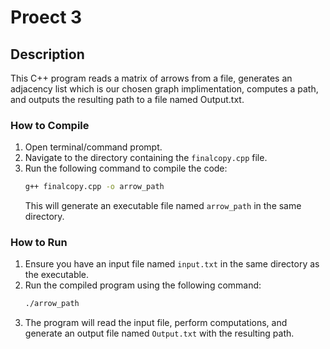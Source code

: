 # Proect 3

## Description
This C++ program reads a matrix of arrows from a file, generates an adjacency list which is our chosen graph implimentation, computes a path, and outputs the resulting path to a file named Output.txt.

  
### How to Compile
1. Open terminal/command prompt.
2. Navigate to the directory containing the `finalcopy.cpp` file.
3. Run the following command to compile the code:
    ```sh
    g++ finalcopy.cpp -o arrow_path
    ```
   This will generate an executable file named `arrow_path` in the same directory.

### How to Run
1. Ensure you have an input file named `input.txt` in the same directory as the executable.
2. Run the compiled program using the following command:
    ```sh
    ./arrow_path
    ```
3. The program will read the input file, perform computations, and generate an output file named `Output.txt` with the resulting path.

